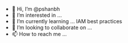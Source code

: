 - 👋 Hi, I’m @pshanbh
- 👀 I’m interested in ...
- 🌱 I’m currently learning ... IAM best practices
- 💞️ I’m looking to collaborate on ...
- 📫 How to reach me ...

<!---
pshanbh/pshanbh is a ✨ special ✨ repository because its `README.md` (this file) appears on your GitHub profile.
You can click the Preview link to take a look at your changes.
--->
